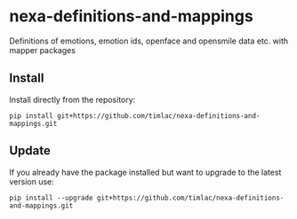 # nexa-definitions-and-mappings
Definitions of emotions, emotion ids, openface and opensmile data etc. with mapper packages

## Install 

Install directly from the repository:

`pip install git+https://github.com/timlac/nexa-definitions-and-mappings.git`

## Update

If you already have the package installed but want to upgrade to the latest version use:

`pip install --upgrade git+https://github.com/timlac/nexa-definitions-and-mappings.git`